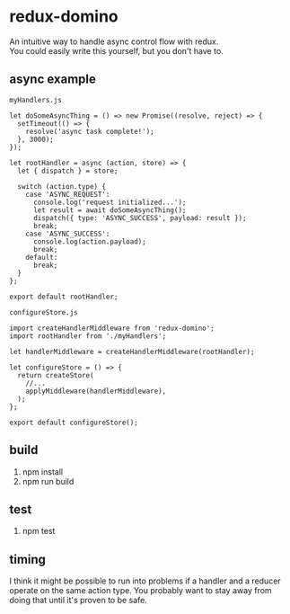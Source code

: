 # redux-domino
An intuitive way to handle async control flow with redux.  
You could easily write this yourself, but you don't have to.

## async example
`myHandlers.js`
```es6
let doSomeAsyncThing = () => new Promise((resolve, reject) => {
  setTimeout(() => {
    resolve('async task complete!');
  }, 3000);
});

let rootHandler = async (action, store) => {
  let { dispatch } = store;

  switch (action.type) {
    case 'ASYNC_REQUEST':
      console.log('request initialized...');
      let result = await doSomeAsyncThing();
      dispatch({ type: 'ASYNC_SUCCESS', payload: result });
      break;
    case 'ASYNC_SUCCESS':
      console.log(action.payload);
      break;
    default:
      break;
  }
};

export default rootHandler;
```

`configureStore.js`
```es6
import createHandlerMiddleware from 'redux-domino';
import rootHandler from './myHandlers';

let handlerMiddleware = createHandlerMiddleware(rootHandler);

let configureStore = () => {
  return createStore(
    //...
    applyMiddleware(handlerMiddleware),
  );
};

export default configureStore();
```

## build
1. npm install
2. npm run build

## test
1. npm test

## timing

I think it might be possible to run into problems if a handler and a reducer operate on the same action type. You probably want to stay away from doing that until it's proven to be safe.
